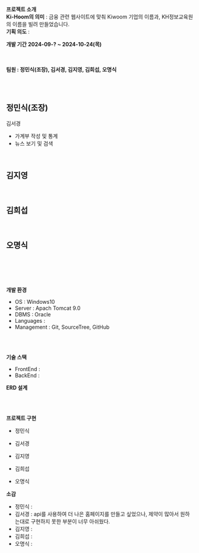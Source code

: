 **프로젝트 소개**
<br />
**Ki-Hoom의 의미** : 금융 관련 웹사이트에 맞춰 Kiwoom 기업의 이름과, KH정보교육원의 이름을 빌려 만들었습니다. <br />
**기획 의도** : 


**개발 기간**
**2024-09-? ~ 2024-10-24(목)**



<br /><br />
**팀원 : 정민식(조장), 김서경, 김지영, 김희섭, 오명식**

<br /><br />

정민식(조장)
- 
  
김서경
- 가계부 작성 및 통계
- 뉴스 보기 및 검색
<br />

김지영
-  
<br />

김희섭
- 
<br />

오명식
-
<br />


<br /><br />

**개발 환경**
* OS : Windows10
* Server : Apach Tomcat 9.0
* DBMS : Oracle
* Languages : 
* Management : Git, SourceTree, GitHub

<br /><br />

**기술 스택**
- FrontEnd :
- BackEnd :


**ERD 설계**


<br /><br />

**프로젝트 구현**
* 정민식

* 김서경

* 김지영

* 김희섭

* 오명식









**소감**
* 정민식 :
* 김서경 : api를 사용하여 더 나은 홈페이지를 만들고 싶었으나, 제약이 많아서 원하는대로 구현하지 못한 부분이 너무 아쉬웠다. 
* 김지영 :
* 김희섭 :
* 오명식 : 





